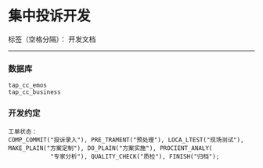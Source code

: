 # 集中投诉开发

标签（空格分隔）： 开发文档

---

### 数据库

```
tap_cc_emos
tap_cc_business

```

### 开发约定

```
工单状态：
COMP_COMMIT("投诉录入"), PRE_TRAMENT("预处理"), LOCA_LTEST("现场测试"), MAKE_PLAIN("方案定制"), DO_PLAIN("方案实施"), PROCIENT_ANALY(
			"专家分析"), QUALITY_CHECK("质检"), FINISH("归档");

```
```
 
```

